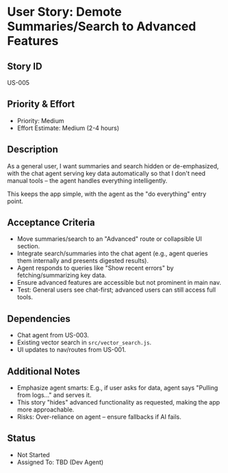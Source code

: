 # User Story: Demote Summaries/Search to Advanced Features

## Story ID
US-005

## Priority & Effort
- Priority: Medium
- Effort Estimate: Medium (2-4 hours)

## Description
As a general user, I want summaries and search hidden or de-emphasized, with the chat agent serving key data automatically so that I don't need manual tools – the agent handles everything intelligently.

This keeps the app simple, with the agent as the "do everything" entry point.

## Acceptance Criteria
- Move summaries/search to an "Advanced" route or collapsible UI section.
- Integrate search/summaries into the chat agent (e.g., agent queries them internally and presents digested results).
- Agent responds to queries like "Show recent errors" by fetching/summarizing key data.
- Ensure advanced features are accessible but not prominent in main nav.
- Test: General users see chat-first; advanced users can still access full tools.

## Dependencies
- Chat agent from US-003.
- Existing vector search in `src/vector_search.js`.
- UI updates to nav/routes from US-001.

## Additional Notes
- Emphasize agent smarts: E.g., if user asks for data, agent says "Pulling from logs..." and serves it.
- This story "hides" advanced functionality as requested, making the app more approachable.
- Risks: Over-reliance on agent – ensure fallbacks if AI fails.

## Status
- Not Started
- Assigned To: TBD (Dev Agent) 